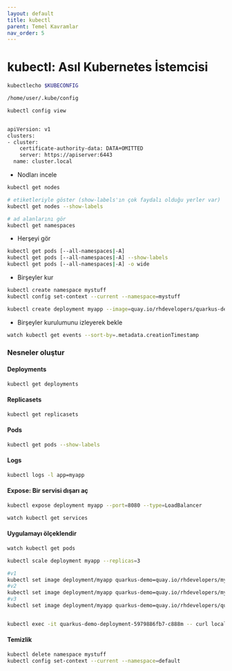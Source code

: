 ```yaml
---
layout: default
title: kubectl
parent: Temel Kavramlar
nav_order: 5
---
```


# kubectl: Asıl Kubernetes İstemcisi

```sh
kubectlecho $KUBECONFIG

/home/user/.kube/config

kubectl config view


apiVersion: v1
clusters:
- cluster:
    certificate-authority-data: DATA+OMITTED
    server: https://apiserver:6443
  name: cluster.local

```
* Nodları incele

```sh
kubectl get nodes

# etiketleriyle göster (show-labels'ın çok faydalı olduğu yerler var)
kubectl get nodes --show-labels

# ad alanlarını gör
kubectl get namespaces

```

* Herşeyi gör

```sh
kubectl get pods [--all-namespaces|-A]
kubectl get pods [--all-namespaces|-A] --show-labels
kubectl get pods [--all-namespaces|-A] -o wide

```

* Birşeyler kur

```sh
kubectl create namespace mystuff
kubectl config set-context --current --namespace=mystuff

kubectl create deployment myapp --image=quay.io/rhdevelopers/quarkus-demo:v1

```

* Birşeyler kurulumunu izleyerek bekle

```sh
watch kubectl get events --sort-by=.metadata.creationTimestamp

```

### Nesneler oluştur

#### Deployments


```sh
kubectl get deployments
```

#### Replicasets

```sh
kubectl get replicasets

```

#### Pods

```sh
kubectl get pods --show-labels

```

#### Logs 

```sh
kubectl logs -l app=myapp

```

#### Expose: Bir servisi dışarı aç

```sh
kubectl expose deployment myapp --port=8080 --type=LoadBalancer

watch kubectl get services

```

#### Uygulamayı ölçeklendir

```sh
watch kubectl get pods

kubectl scale deployment myapp --replicas=3

#v1
kubectl set image deployment/myapp quarkus-demo=quay.io/rhdevelopers/myboot:v1
#v2
kubectl set image deployment/myapp quarkus-demo=quay.io/rhdevelopers/myboot:v2
#v3
kubectl set image deployment/myapp quarkus-demo=quay.io/rhdevelopers/quarkus-demo:v1


kubectl exec -it quarkus-demo-deployment-5979886fb7-c888m -- curl localhost:8080
```

#### Temizlik

```sh
kubectl delete namespace mystuff
kubectl config set-context --current --namespace=default

```





